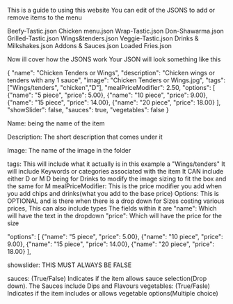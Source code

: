 This is a guide to using this website
You can edit of the JSONS to add or remove items to the menu

Beefy-Tastic.json
Chicken menu.json
Wrap-Tastic.json
Don-Shawarma.json
Grilled-Tastic.json
Wings&tenders.json
Veggie-Tastic.json
Drinks & Milkshakes.json
Addons & Sauces.json
Loaded Fries.json

Now ill cover how the JSONS work Your JSON will look something like this

{
  "name": "Chicken Tenders or Wings",
  "description": "Chicken wings or tenders with any 1 sauce",
  "image": "Chicken Tenders or Wings.jpg",
  "tags": ["Wings/tenders", "chicken","D"],
  "mealPriceModifier": 2.50,
  "options": [
    {"name": "5 piece", "price": 5.00},
    {"name": "10 piece", "price": 9.00},
    {"name": "15 piece", "price": 14.00},
    {"name": "20 piece", "price": 18.00}
  ],
  "showSlider": false,
  "sauces": true,
  "vegetables": false
}

Name: being the name of the item

Description: The short description that comes under it

Image: The name of the image in the folder

tags: This will include what it actually is in this example a "Wings/tenders"
        It will include Keywords or categories associated with the item
        It CAN include either D or M
                      D being for Drinks to modify the image sizing to fit the box
                      and the same for M
mealPriceModifier: This is the price modifier you add when you add chips and drinks(what you add to the base price)
Options: This is OPTIONAL and is there when there is a drop down for Sizes costing various prices, This can also include types
          The fields within it are "name": Which will have the text in the dropdown
                                   "price": Which will have the price for the size
                                   
  "options": [
    {"name": "5 piece", "price": 5.00},
    {"name": "10 piece", "price": 9.00},
    {"name": "15 piece", "price": 14.00},
    {"name": "20 piece", "price": 18.00}
  ],

showslider: THIS MUST ALWAYS BE FALSE

sauces: (True/False) Indicates if the item allows sauce selection(Drop down). The  Sauces include Dips and Flavours
vegetables: (True/Fasle) Indicates if the item includes or allows vegetable options(Multiple choice) 
